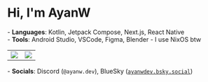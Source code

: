 <p>
  <h1>Hi, I'm AyanW</h1>
</p>

<p>
  - <b>Languages</b>: Kotlin, Jetpack Compose, Next.js, React Native <br />
  - <b>Tools</b>: Android Studio, VSCode, Figma, Blender
  - I use NixOS btw
</p>

<table>
  <tr>
    <td align="center">
      <img style="padding=0;" src="https://github-readme-stats.vercel.app/api?username=ayanwdev&theme=tokyonight&show_icons=true&hide_border=true&count_private=true&layout=compact" />
    </td>
    <td align="center">
      <img style="padding=0;" src="https://github-readme-stats.vercel.app/api/top-langs/?username=ayanwdev&theme=tokyonight&show_icons=true&hide_border=true&layout=compact" />
    </td>
  </tr>
</table>

<p>
  - <b>Socials</b>: Discord (<code>@ayanw.dev</code>), BlueSky (<code><a href="https://bsky.app/profile/ayanwdev.bsky.social">ayanwdev.bsky.social</a></code>)
</p>
